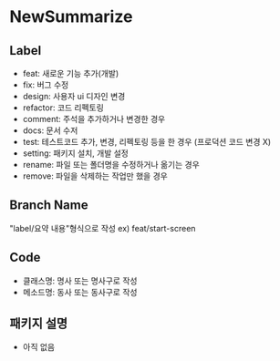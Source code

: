 # NewSummarize

## Label
* feat: 새로운 기능 추가(개발)
* fix: 버그 수정
* design: 사용자 ui 디자인 변경
* refactor: 코드 리펙토링
* comment: 주석을 추가하거나 변경한 경우
* docs: 문서 수저
* test: 테스트코드 추가, 변경, 리펙토링 등을 한 경우 (프로덕션 코드 변경 X)
* setting: 패키지 설치, 개발 설정
* rename: 파일 또는 폴더명을 수정하거나 옮기는 경우
* remove: 파일을 삭제하는 작업만 했을 경우

## Branch Name
"label/요약 내용"형식으로 작성
ex) feat/start-screen

## Code
* 클래스명: 명사 또는 명사구로 작성
* 메소드명: 동사 또는 동사구로 작성

## 패키지 설명
* 아직 없음
